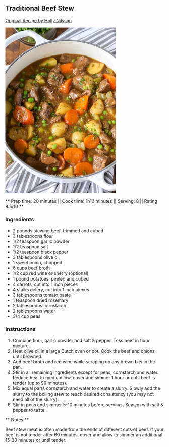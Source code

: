 ## Traditional Beef Stew

[Original Recipe by Holly Nilsson](https://www.spendwithpennies.com/beef-stew-recipe/)

![Picture](../img/beef_stew.jpg)

** Prep time: 20 minutes || Cook time: 1h10 minutes || Serving: 8 || Rating 9.5/10 **

### Ingredients

- 2 pounds stewing beef, trimmed and cubed
- 3 tablespoons flour
- 1/2 teaspoon garlic powder
- 1/2  teaspoon salt
- 1/2 teaspoon black pepper
- 3 tablespoons olive oil
- 1 sweet onion, chopped
- 6 cups beef broth
- 1/2 cup red wine or sherry (optional)
- 1 pound potatoes, peeled and cubed
- 4 carrots, cut into 1 inch pieces
- 4 stalks celery, cut into 1 inch pieces
- 3 tablespoons tomato paste
- 1 teaspoon dried rosemary
- 2 tablespoons cornstarch
- 2 tablespoons water
- 3/4 cup peas

### Instructions

1. Combine flour, garlic powder and salt & pepper. Toss beef in flour mixture. 
2. Heat olive oil in a large Dutch oven or pot. Cook the beef and onions until browned.
3. Add beef broth and red wine while scraping up any brown bits in the pan.
4. Stir in all remaining ingredients except for peas, cornstarch and water. Reduce heat to medium low, cover and simmer 1 hour or until beef is tender (up to 90 minutes).
5. Mix equal parts cornstarch and water to create a slurry. Slowly add the slurry to the boiling stew to reach desired consistency (you may not need all of the slurry).  
6. Stir in peas and simmer 5-10 minutes before serving . Season with salt & pepper to taste.

** Notes **

Beef stew meat is often made from the ends of different cuts of beef. If your beef is not tender after 60 minutes, cover and allow to simmer an additional 15-20 minutes or until tender.

